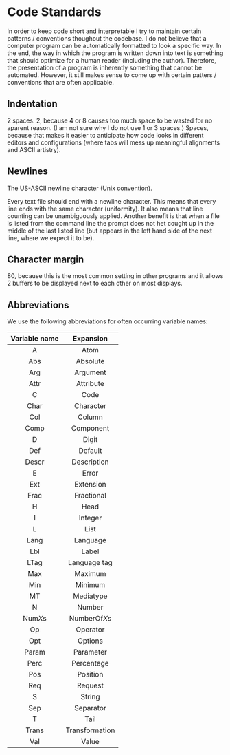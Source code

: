 # Code Standards

In order to keep code short and interpretable I try to maintain certain patterns / conventions thoughout the codebase.  I do not believe that a computer program can be automatically formatted to look a specific way.  In the end, the way in which the program is written down into text is something that should optimize for a human reader (including the author).  Therefore, the presentation of a program is inherently something that cannot be automated.  However, it still makes sense to come up with certain patters / conventions that are often applicable.

## Indentation

2 spaces.  2, because 4 or 8 causes too much space to be wasted for no aparent reason.  (I am not sure why I do not use 1 or 3 spaces.)  Spaces, because that makes it easier to anticipate how code looks in different editors and configurations (where tabs will mess up meaningful alignments and ASCII artistry).

## Newlines

The US-ASCII newline character (Unix convention).

Every text file should end with a newline character.  This means that every line ends with the same character (uniformity).  It also means that line counting can be unambiguously applied.  Another benefit is that when a file is listed from the command line the prompt does not het cought up in the middle of the last listed line (but appears in the left hand side of the next line, where we expect it to be).

## Character margin

80, because this is the most common setting in other programs and it allows 2 buffers to be displayed next to each other on most displays.

## Abbreviations

We use the following abbreviations for often occurring variable names:

| **Variable name** | **Expansion**  |
|:-----------------:|:--------------:|
| A                 | Atom           |
| Abs               | Absolute       |
| Arg               | Argument       |
| Attr              | Attribute      |
| C                 | Code           |
| Char              | Character      |
| Col               | Column         |
| Comp              | Component      |
| D                 | Digit          |
| Def               | Default        |
| Descr             | Description    |
| E                 | Error          |
| Ext               | Extension      |
| Frac              | Fractional     |
| H                 | Head           |
| I                 | Integer        |
| L                 | List           |
| Lang              | Language       |
| Lbl               | Label          |
| LTag              | Language tag   |
| Max               | Maximum        |
| Min               | Minimum        |
| MT                | Mediatype      |
| N                 | Number         |
| Num$X$s           | NumberOf$X$s   |
| Op                | Operator       |
| Opt               | Options        |
| Param             | Parameter      |
| Perc              | Percentage     |
| Pos               | Position       |
| Req               | Request        |
| S                 | String         |
| Sep               | Separator      |
| T                 | Tail           |
| Trans             | Transformation |
| Val               | Value          |
